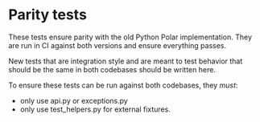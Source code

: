 Parity tests
============

These tests ensure parity with the old Python Polar implementation. They
are run in CI against both versions and ensure everything passes.

New tests that are integration style and are meant to test behavior that
should be the same in both codebases should be written here.

To ensure these tests can be run against both codebases, they *must*:

- only use api.py or exceptions.py
- only use test_helpers.py for external fixtures.
